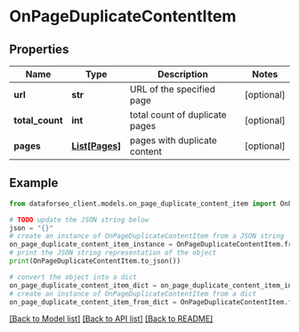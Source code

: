 # OnPageDuplicateContentItem


## Properties

Name | Type | Description | Notes
------------ | ------------- | ------------- | -------------
**url** | **str** | URL of the specified page | [optional] 
**total_count** | **int** | total count of duplicate pages | [optional] 
**pages** | [**List[Pages]**](Pages.md) | pages with duplicate content | [optional] 

## Example

```python
from dataforseo_client.models.on_page_duplicate_content_item import OnPageDuplicateContentItem

# TODO update the JSON string below
json = "{}"
# create an instance of OnPageDuplicateContentItem from a JSON string
on_page_duplicate_content_item_instance = OnPageDuplicateContentItem.from_json(json)
# print the JSON string representation of the object
print(OnPageDuplicateContentItem.to_json())

# convert the object into a dict
on_page_duplicate_content_item_dict = on_page_duplicate_content_item_instance.to_dict()
# create an instance of OnPageDuplicateContentItem from a dict
on_page_duplicate_content_item_from_dict = OnPageDuplicateContentItem.from_dict(on_page_duplicate_content_item_dict)
```
[[Back to Model list]](../README.md#documentation-for-models) [[Back to API list]](../README.md#documentation-for-api-endpoints) [[Back to README]](../README.md)


